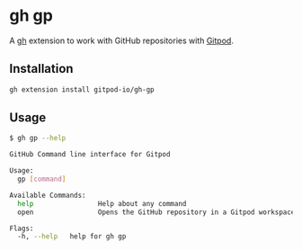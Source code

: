 # gh gp

A [gh](https://github.com/cli/cli) extension to work with GitHub repositories with [Gitpod](https://www.gitpod.io/).

## Installation

```bash
gh extension install gitpod-io/gh-gp
```

## Usage

```bash
$ gh gp --help

GitHub Command line interface for Gitpod

Usage:
  gp [command]

Available Commands:
  help                Help about any command
  open                Opens the GitHub repository in a Gitpod workspace

Flags:
  -h, --help   help for gh gp
```